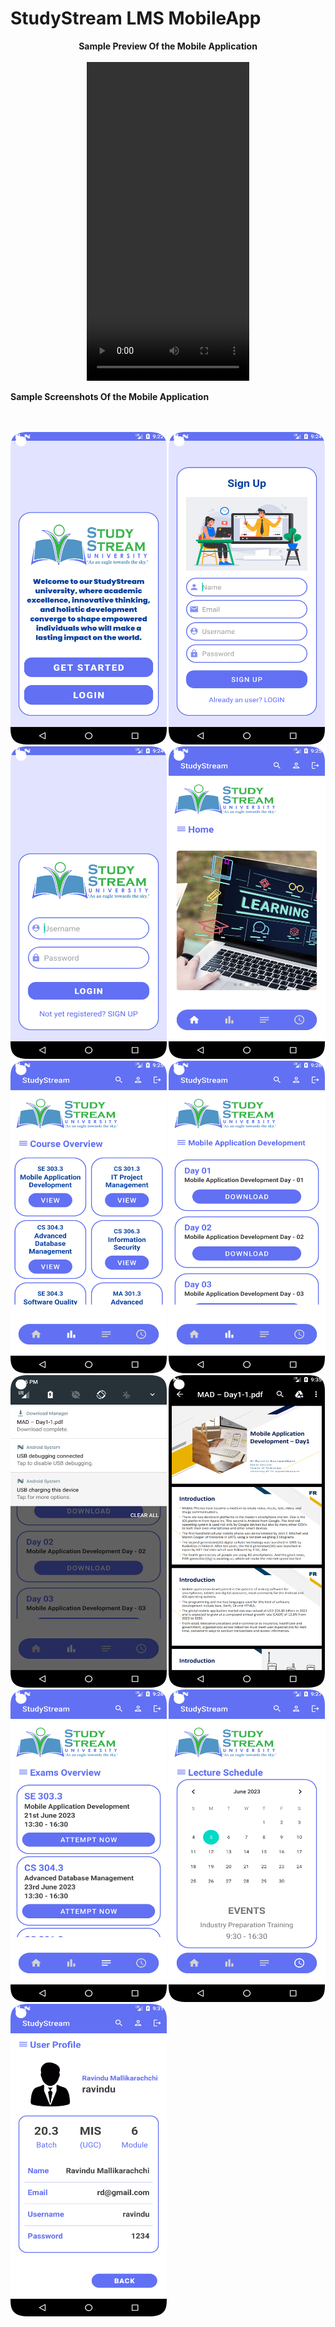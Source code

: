 # StudyStream LMS MobileApp

<p align="center">
<b>Sample Preview Of the Mobile Application

<br>
<br>

<video width="260" height="510" autoplay>
  <source src="Video/StudyStreamNew.mp4" type="video/mp4">

<br>
<br>

<b>Sample Screenshots Of the Mobile Application

<br>
<br>
  
<img src="Images/1.png" width="250" height="500">
<img src="Images/2.png" width="250" height="500">
<img src="Images/3.png" width="250" height="500">
<img src="Images/4.png" width="250" height="500">
<img src="Images/5.png" width="250" height="500">
<img src="Images/6.png" width="250" height="500">
<img src="Images/7.png" width="250" height="500">
<img src="Images/8.png" width="250" height="500">
<img src="Images/9.png" width="250" height="500">
<img src="Images/10.png" width="250" height="500">
<img src="Images/11.png" width="250" height="500">


</p>
